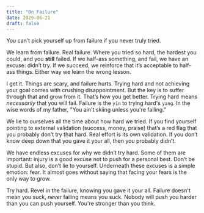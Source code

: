 ```yaml
---
title: "On Failure"
date: 2025-06-21
draft: false
---
```


You can’t pick yourself up from failure if you never truly tried.

We learn from failure. Real failure. Where you tried so hard, the
hardest you could, and you **still** failed. If we half-ass something,
and fail, we have an excuse: didn’t try. If we succeed, we reinforce
that it’s acceptable to half-ass things. Either way we learn the wrong
lesson.

I get it. Things are scary, and failure hurts. Trying hard and not
achieving your goal comes with crushing disappointment. But the key is
to suffer through that and grow from it. That’s how you get
better. Trying hard means _necessarily_ that you will fail. Failure is
the `yin` to trying hard's `yang`. In the wise words of my father, "You
ain't skiing unless you're falling."

We lie to ourselves all the time about how hard we tried. If you find
yourself pointing to external validation (success, money, praise)
that’s a red flag that you probably don’t try that hard. Real effort
is its own validation. If you don’t know deep down that you gave it
your all, then you probably didn’t.

We have endless excuses for why we didn’t try hard. Some of them are
important: injury is a good excuse not to push for a personal
best. Don’t be stupid. But also, don’t lie to yourself. Underneath
these excuses is a simple emotion: fear. It almost goes without saying
that facing your fears is the only way to grow.

Try hard. Revel in the failure, knowing you gave it your all. Failure
doesn't mean you suck, _never_ failing means you suck. Nobody will
push you harder than you can push yourself. You're stronger than you
think.
